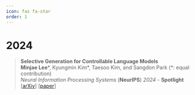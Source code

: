 ```yaml
---
icon: fas fa-star
order: 1
---
```


# 2024
> <i class="fa-sm fas fa-star fa-flip"></i>
> **Selective Generation for Controllable Language Models**<br>
> **Minjae Lee**\*, Kyungmin Kim\*, Taesoo Kim, and Sangdon Park (\*: equal contribution)<br>
> *Neural Information Processing Systems* (**NeurIPS**) *2024* - **Spotlight**<br>
> \[[arXiv](https://arxiv.org/abs/2307.09254)\] \[[paper](https://openreview.net/forum?id=glfYOAzh2f)\]